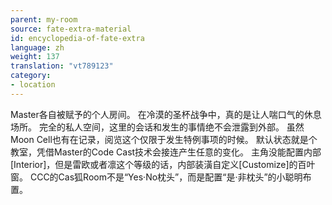 ```yaml
---
parent: my-room
source: fate-extra-material
id: encyclopedia-of-fate-extra
language: zh
weight: 137
translation: "vt789123"
category:
- location
---
```


Master各自被赋予的个人房间。
在冷漠的圣杯战争中，真的是让人喘口气的休息场所。
完全的私人空间，这里的会话和发生的事情绝不会泄露到外部。
虽然Moon Cell也有在记录，阅览这个仅限于发生特例事项的时候。
默认状态就是个教室，凭借Master的Code Cast技术会接连产生任意的变化。
主角没能配置内部[Interior]，但是雷欧或者凛这个等级的话，内部装潢自定义[Customize]的百叶窗。
CCC的Cas狐Room不是“Yes·No枕头”，而是配置“是·非枕头”的小聪明布置。
